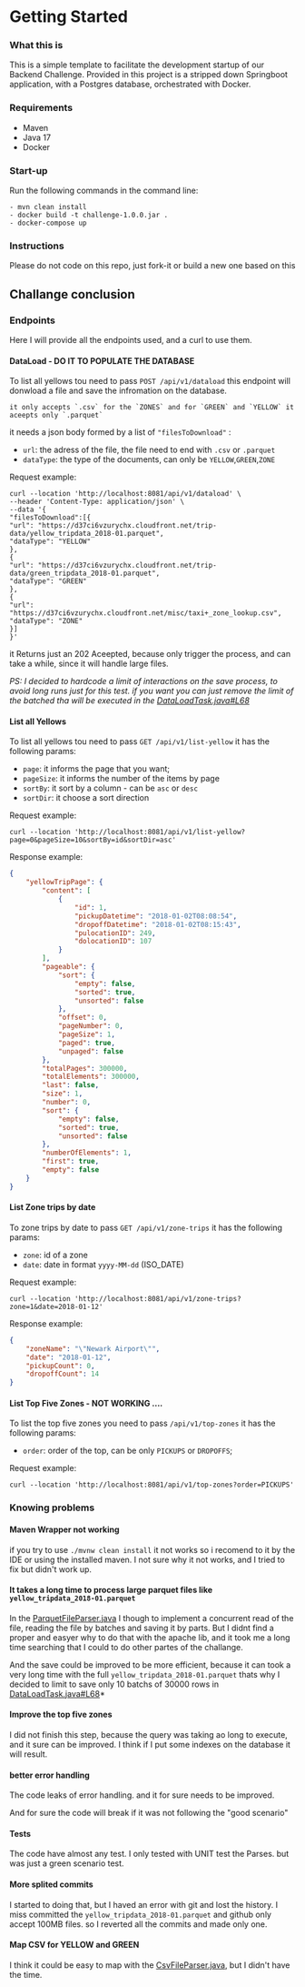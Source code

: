 # **Getting Started**

### **What this is**

This is a simple template to facilitate the development startup of our Backend Challenge.
Provided in this project is a stripped down Springboot application, with a Postgres database, orchestrated with Docker.

### **Requirements**

 - Maven
 - Java 17
 - Docker

### **Start-up**

Run the following commands in the command line:

    - mvn clean install
    - docker build -t challenge-1.0.0.jar .
    - docker-compose up

### **Instructions**

Please do not code on this repo, just fork-it or build a new one based on this

## **Challange conclusion**

### **Endpoints**
Here I will provide all the endpoints used, and a curl to use them.

#### DataLoad - DO IT TO POPULATE THE DATABASE
To list all yellows tou need to pass `POST /api/v1/dataload`
this endpoint will donwload a file and save the infromation on the database.

    it only accepts `.csv` for the `ZONES` and for `GREEN` and `YELLOW` it aceepts only `.parquet`

it needs a json body formed by a list of `"filesToDownload"` :
- `url`: the adress of the file, the file need to end with `.csv` or `.parquet`
- `dataType`: the type of the documents, can only be `YELLOW`,`GREEN`,`ZONE`
  
Request example:
```
curl --location 'http://localhost:8081/api/v1/dataload' \
--header 'Content-Type: application/json' \
--data '{
"filesToDownload":[{
"url": "https://d37ci6vzurychx.cloudfront.net/trip-data/yellow_tripdata_2018-01.parquet",
"dataType": "YELLOW"
},
{
"url": "https://d37ci6vzurychx.cloudfront.net/trip-data/green_tripdata_2018-01.parquet",
"dataType": "GREEN"
},
{
"url": "https://d37ci6vzurychx.cloudfront.net/misc/taxi+_zone_lookup.csv",
"dataType": "ZONE"
}]
}'
```

it Returns just an 202 Aceepted, because only trigger the process, and can take a while, since
it will handle large files.

*PS: I decided to hardcode a limit of interactions on the save process, to avoid long runs just for this test. 
if you want you can just remove the limit of the batched tha will be executed in the [DataLoadTask.java#L68](https://github.com/gilmarlljr/korber-backend-challange/blob/e2015517cb00251880edb2d7803e5210822d293b/src/main/java/com/challenge/challenge/services/dataload/DataLoadTask.java#L68)*


#### List all Yellows
To list all yellows tou need to pass `GET /api/v1/list-yellow`
it has the following params:
- `page`: it informs the page that you want;
- `pageSize`: it informs the number of the items by page
- `sortBy`: it sort by a column - can be `asc` or `desc`
- `sortDir`: it choose a sort direction

Request example:
```
curl --location 'http://localhost:8081/api/v1/list-yellow?page=0&pageSize=10&sortBy=id&sortDir=asc'
```
Response example:
```json
{
    "yellowTripPage": {
        "content": [
            {
                "id": 1,
                "pickupDatetime": "2018-01-02T08:08:54",
                "dropoffDatetime": "2018-01-02T08:15:43",
                "pulocationID": 249,
                "dolocationID": 107
            }
        ],
        "pageable": {
            "sort": {
                "empty": false,
                "sorted": true,
                "unsorted": false
            },
            "offset": 0,
            "pageNumber": 0,
            "pageSize": 1,
            "paged": true,
            "unpaged": false
        },
        "totalPages": 300000,
        "totalElements": 300000,
        "last": false,
        "size": 1,
        "number": 0,
        "sort": {
            "empty": false,
            "sorted": true,
            "unsorted": false
        },
        "numberOfElements": 1,
        "first": true,
        "empty": false
    }
}

```

#### List Zone trips by date
To zone trips by date to pass `GET /api/v1/zone-trips`
it has the following params:
- `zone`: id of a zone 
- `date`: date in format `yyyy-MM-dd` (ISO_DATE)


Request example:
```
curl --location 'http://localhost:8081/api/v1/zone-trips?zone=1&date=2018-01-12'
```
Response example:
```json
{
    "zoneName": "\"Newark Airport\"",
    "date": "2018-01-12",
    "pickupCount": 0,
    "dropoffCount": 14
}
```

#### List Top Five Zones - NOT WORKING ....
To list the top five zones you need to pass `/api/v1/top-zones`
it has the following params:
- `order`: order of the top, can be only `PICKUPS` or `DROPOFFS`;

Request example:

```
curl --location 'http://localhost:8081/api/v1/top-zones?order=PICKUPS'
```
### **Knowing problems**

#### Maven Wrapper not working
if you try to use `./mvnw clean install` it not works so i recomend to it by the IDE or using the installed maven.
I not sure why it not works, and I tried to fix but didn't work up.

#### It takes a long time to process large parquet files like `yellow_tripdata_2018-01.parquet`

In the [ParquetFileParser.java](https://github.com/gilmarlljr/korber-backend-challange/blob/5d356d0874df444313b461e682792520ee9d1a0c/src/main/java/com/challenge/challenge/services/dataload/fileparser/parquet/ParquetFileParser.java#L24) I though to implement a concurrent read of the file, reading the file by batches and saving it by parts. But I didnt find a proper and easyer why to do that with the apache lib, and it took me a long time searching that I could to do other partes of the challange.

And the save could be improved to be more efficient, because it can took a very long time with the full `yellow_tripdata_2018-01.parquet` thats why I decided to limit to save only 10 batchs of 30000 rows in [DataLoadTask.java#L68](https://github.com/gilmarlljr/korber-backend-challange/blob/e2015517cb00251880edb2d7803e5210822d293b/src/main/java/com/challenge/challenge/services/dataload/DataLoadTask.java#L68)*

#### Improve the top five zones
I did not finish this step, because the query was taking ao long to execute, and it sure can be improved.
I think if I put some indexes on the database it will result.

#### better error handling
The code leaks of error handling. and it for sure needs to be improved.

And for sure the code will break if it was not following the "good scenario"

#### Tests
The code have almost any test. I only tested with UNIT test the Parses. but was just a green scenario test.

#### More splited commits
I started to doing that, but I haved an error with git and lost the history.
I miss committed the `yellow_tripdata_2018-01.parquet` and github only accept 100MB files. so I reverted all the commits and made only one.

#### Map CSV for YELLOW and GREEN
I think it could be easy to map with the [CsvFileParser.java](https://github.com/gilmarlljr/korber-backend-challange/blob/5d356d0874df444313b461e682792520ee9d1a0c/src/main/java/com/challenge/challenge/services/dataload/fileparser/csv/CsvFileParser.java#L13), but I didn't have the time.
